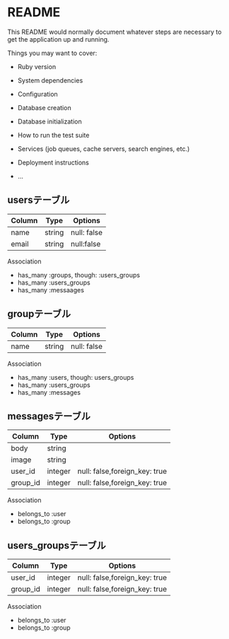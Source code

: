 # README

This README would normally document whatever steps are necessary to get the
application up and running.

Things you may want to cover:

* Ruby version

* System dependencies

* Configuration

* Database creation

* Database initialization

* How to run the test suite

* Services (job queues, cache servers, search engines, etc.)

* Deployment instructions

* ...

## usersテーブル

|Column|Type|Options|
|------|----|-------|
|name|string|null: false|
|email|string|null:false|

Association
- has_many :groups, though: :users_groups
- has_many :users_groups
- has_many :messaages

## groupテーブル

|Column|Type|Options|
|------|----|-------|
|name|string|null: false|

Association
- has_many :users, though: users_groups
- has_many :users_groups
- has_many :messages

## messagesテーブル

|Column|Type|Options|
|------|----|-------|
|body|string||
|image|string||
|user_id|integer|null: false,foreign_key: true|
|group_id|integer|null: false,foreign_key: true|

Association
- belongs_to :user
- belongs_to :group

## users_groupsテーブル

|Column|Type|Options|
|------|----|-------|
|user_id|integer|null: false,foreign_key: true|
|group_id|integer|null: false,foreign_key: true|

Association

- belongs_to :user
- belongs_to :group
